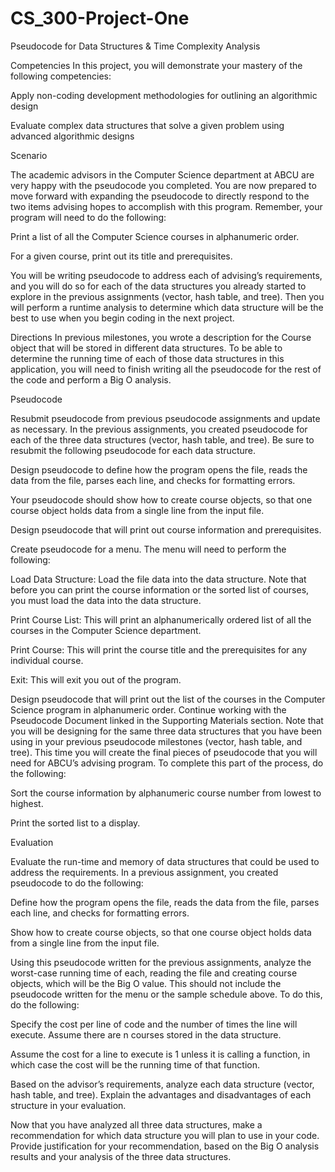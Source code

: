 # CS_300-Project-One
Pseudocode for Data Structures &amp; Time Complexity Analysis

Competencies
In this project, you will demonstrate your mastery of the following competencies:

Apply non-coding development methodologies for outlining an algorithmic design

Evaluate complex data structures that solve a given problem using advanced algorithmic designs

Scenario

The academic advisors in the Computer Science department at ABCU are very happy with the pseudocode you completed. You are now prepared to move forward with expanding the pseudocode to directly respond to the two items advising hopes to accomplish with this program. Remember, your program will need to do the following:

Print a list of all the Computer Science courses in alphanumeric order.

For a given course, print out its title and prerequisites.

You will be writing pseudocode to address each of advising’s requirements, and you will do so for each of the data structures you already started to explore in the previous assignments (vector, hash table, and tree). Then you will perform a runtime analysis to determine which data structure will be the best to use when you begin coding in the next project.

Directions
In previous milestones, you wrote a description for the Course object that will be stored in different data structures. To be able to determine the running time of each of those data structures in this application, you will need to finish writing all the pseudocode for the rest of the code and perform a Big O analysis.

Pseudocode

Resubmit pseudocode from previous pseudocode assignments and update as necessary. In the previous assignments, you created pseudocode for each of the three data structures (vector, hash table, and tree). Be sure to resubmit the following pseudocode for each data structure.

Design pseudocode to define how the program opens the file, reads the data from the file, parses each line, and checks for formatting errors.

Your pseudocode should show how to create course objects, so that one course object holds data from a single line from the input file.

Design pseudocode that will print out course information and prerequisites.

Create pseudocode for a menu. The menu will need to perform the following:

Load Data Structure: Load the file data into the data structure. Note that before you can print the course information or the sorted list of courses, you must load the data into the data structure.

Print Course List: This will print an alphanumerically ordered list of all the courses in the Computer Science department.

Print Course: This will print the course title and the prerequisites for any individual course.

Exit: This will exit you out of the program.

Design pseudocode that will print out the list of the courses in the Computer Science program in alphanumeric order. Continue working with the Pseudocode Document linked in the Supporting Materials section. Note that you will be designing for the same three data structures that you have been using in your previous pseudocode milestones (vector, hash table, and tree). This time you will create the final pieces of pseudocode that you will need for ABCU’s advising program. To complete this part of the process, do the following:

Sort the course information by alphanumeric course number from lowest to highest.

Print the sorted list to a display.

Evaluation

Evaluate the run-time and memory of data structures that could be used to address the requirements. In a previous assignment, you created pseudocode to do the following:

Define how the program opens the file, reads the data from the file, parses each line, and checks for formatting errors.

Show how to create course objects, so that one course object holds data from a single line from the input file.

Using this pseudocode written for the previous assignments, analyze the worst-case running time of each, reading the file and creating course objects, which will be the Big O value. This should not include the pseudocode written for the menu or the sample schedule above. To do this, do the following:

Specify the cost per line of code and the number of times the line will execute. Assume there are n courses stored in the data structure.

Assume the cost for a line to execute is 1 unless it is calling a function, in which case the cost will be the running time of that function.

Based on the advisor’s requirements, analyze each data structure (vector, hash table, and tree). Explain the advantages and disadvantages of each structure in your evaluation.

Now that you have analyzed all three data structures, make a recommendation for which data structure you will plan to use in your code. Provide justification for your recommendation, based on the Big O analysis results and your analysis of the three data structures.
